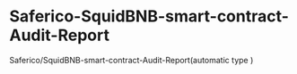 # Saferico-SquidBNB-smart-contract-Audit-Report
Saferico/SquidBNB-smart-contract-Audit-Report(automatic type )
